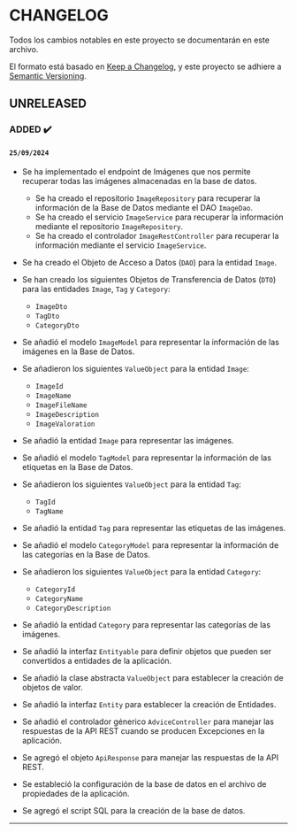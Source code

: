 # CHANGELOG

Todos los cambios notables en este proyecto se documentarán en este archivo.

El formato está basado en [Keep a Changelog](https://keepachangelog.com/en/1.1.0/), y este proyecto se adhiere a [Semantic Versioning](https://semver.org/spec/v2.0.0.html).

<!-- ## [Unreleased] -->
<!-- ### ADDED ✔️-->
<!-- ### FIXED 🐛-->
<!-- ### CHANGED 🛠️-->
<!-- ### REMOVED 🗑️-->
<!-- ### SECURITY 🛡️-->
<!-- ### DEPRECATED 🛑-->

## UNRELEASED

### ADDED ✔️

#### `25/09/2024`

- Se ha implementado el endpoint de Imágenes que nos permite recuperar todas las imágenes almacenadas en la base de datos.
  - Se ha creado el repositorio `ImageRepository` para recuperar la información de la Base de Datos mediante el DAO `ImageDao`.
  - Se ha creado el servicio `ImageService` para recuperar la información mediante el repositorio `ImageRepository`.
  - Se ha creado el controlador `ImageRestController` para recuperar la información mediante el servicio `ImageService`.


- Se ha creado el Objeto de Acceso a Datos (`DAO`) para la entidad `Image`.


- Se han creado los siguientes Objetos de Transferencia de Datos (`DTO`) para las entidades `Image`, `Tag` y `Category`:
  - `ImageDto`
  - `TagDto`
  - `CategoryDto`


- Se añadió el modelo `ImageModel` para representar la información de las imágenes en la Base de Datos.


- Se añadieron los siguientes `ValueObject` para la entidad `Image`:
  - `ImageId`
  - `ImageName`
  - `ImageFileName`
  - `ImageDescription`
  - `ImageValoration`


- Se añadió la entidad `Image` para representar las imágenes.


- Se añadió el modelo `TagModel` para representar la información de las etiquetas en la Base de Datos.


- Se añadieron los siguientes `ValueObject` para la entidad `Tag`:
  - `TagId`
  - `TagName`


- Se añadió la entidad `Tag` para representar las etiquetas de las imágenes.


- Se añadió el modelo `CategoryModel` para representar la información de las categorías en la Base de Datos.


- Se añadieron los siguientes `ValueObject` para la entidad `Category`:
  - `CategoryId`
  - `CategoryName`
  - `CategoryDescription`


- Se añadió la entidad `Category` para representar las categorías de las imágenes.


- Se añadió la interfaz `Entityable` para definir objetos que pueden ser convertidos a entidades de la aplicación.

 
- Se añadió la clase abstracta `ValueObject` para establecer la creación de objetos de valor.


- Se añadió la interfaz `Entity` para establecer la creación de Entidades.


- Se añadió el controlador génerico `AdviceController` para manejar las respuestas de la API REST cuando se producen
Excepciones en la aplicación.


- Se agregó el objeto `ApiResponse` para manejar las respuestas de la API REST.


- Se estableció la configuración de la base de datos en el archivo de propiedades de la aplicación.


- Se agregó el script SQL para la creación de la base de datos.

---